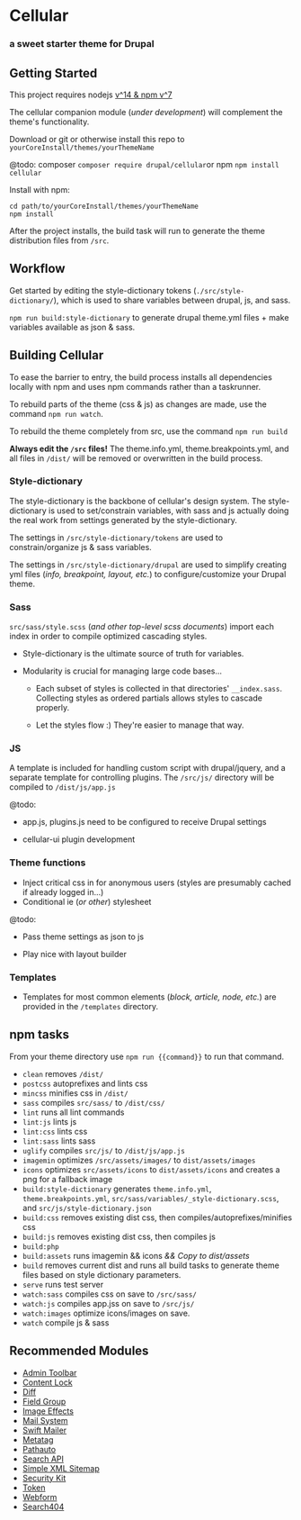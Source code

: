# Cellular

### a sweet starter theme for Drupal

## Getting Started

This project requires nodejs [v^14 & npm v^7](https://nodejs.org/en/download/)

The cellular companion module (*under development*) will complement the theme's functionality.

Download or git or otherwise install this repo to `yourCoreInstall/themes/yourThemeName`

@todo:
composer `composer require drupal/cellular`or npm `npm install cellular`

Install with npm:
```
cd path/to/yourCoreInstall/themes/yourThemeName
npm install
```

After the project installs, the build task will run to generate the theme distribution files from `/src`.

## Workflow

Get started by editing the style-dictionary tokens (`./src/style-dictionary/`), which is used to share variables between drupal, js, and sass.

`npm run build:style-dictionary` to generate drupal theme.yml files + make variables available as json & sass.

## Building Cellular

To ease the barrier to entry, the build process installs all dependencies locally with npm and uses npm commands rather than a taskrunner.

To rebuild parts of the theme (css & js) as changes are made, use the command `npm run watch`.

To rebuild the theme completely from src, use the command `npm run build` 

**Always edit the `/src` files!** The theme.info.yml, theme.breakpoints.yml, and all files in `/dist/` will be removed or overwritten in the build process.

### Style-dictionary

The style-dictionary is the backbone of cellular's design system. The style-dictionary is used to set/constrain variables, with sass and js actually doing the real work from settings generated by the style-dictionary.

The settings in `/src/style-dictionary/tokens` are used to constrain/organize js & sass variables.

The settings in `/src/style-dictionary/drupal` are used to simplify creating yml files (*info, breakpoint, layout, etc.*) to configure/customize your Drupal theme.

### Sass

`src/sass/style.scss` (*and other top-level scss documents*) import each index in order to compile optimized cascading styles.

- Style-dictionary is the ultimate source of truth for variables.

- Modularity is crucial for managing large code bases...

  - Each subset of styles is collected in that directories' `__index.sass`. Collecting styles as ordered partials allows styles to cascade properly.

  - Let the styles flow :) They're easier to manage that way.

### JS

A template is included for handling custom script with drupal/jquery, and a separate template for controlling plugins. The `/src/js/` directory will be compiled to `/dist/js/app.js`

@todo:

- app.js, plugins.js need to be configured to receive Drupal settings

- cellular-ui plugin development

### Theme functions

- Inject critical css in <head> for anonymous users (styles are presumably cached if already logged in...)
- Conditional ie (*or other*) stylesheet

@todo:

- Pass theme settings as json to js

- Play nice with layout builder

### Templates

- Templates for most common elements (_block, article, node, etc._) are provided in the `/templates` directory.

## npm tasks

From your theme directory use `npm run {{command}}` to run that command.

- `clean` removes `/dist/`
- `postcss` autoprefixes and lints css
- `mincss` minifies css in `/dist/`
- `sass` compiles `src/sass/` to `/dist/css/`
- `lint` runs all lint commands
- `lint:js` lints js
- `lint:css` lints css
- `lint:sass` lints sass
- `uglify` compiles `src/js/` to `/dist/js/app.js`
- `imagemin` optimizes `/src/assets/images/` to `dist/assets/images`
- `icons` optimizes `src/assets/icons` to `dist/assets/icons` and creates a png for a fallback image
- `build:style-dictionary` generates `theme.info.yml`, `theme.breakpoints.yml`, `src/sass/variables/_style-dictionary.scss`, and `src/js/style-dictionary.json`
- `build:css` removes existing dist css, then compiles/autoprefixes/minifies css
- `build:js` removes existing dist css, then compiles js
- `build:php`
- `build:assets` runs imagemin && icons _&& Copy to dist/assets_
- `build` removes current dist and runs all build tasks to generate theme files based on style dictionary parameters.
- `serve` runs test server
- `watch:sass` compiles css on save to `/src/sass/`
- `watch:js` compiles app.jss on save to `/src/js/`
- `watch:images` optimize icons/images on save.
- `watch` compile js & sass

## Recommended Modules

- [Admin Toolbar]('https://www.drupal.org/project/admin_toolbar')
- [Content Lock]('https://www.drupal.org/project/')
- [Diff]('https://www.drupal.org/project/diff')
- [Field Group]('https://www.drupal.org/project/field_group')
- [Image Effects](https://www.drupal.org/project/image_effects)
- [Mail System]('https://www.drupal.org/project/mailsystem')
- [Swift Mailer]('https://www.drupal.org/project/swiftmailer')
- [Metatag]('https://www.drupal.org/project/metatag')
- [Pathauto]('https://www.drupal.org/project/pathauto')
- [Search API]('https://www.drupal.org/project/search_api')
- [Simple XML Sitemap]('https://www.drupal.org/project/simple_sitemap')
- [Security Kit]('https://www.drupal.org/project/seckit')
- [Token]('https://www.drupal.org/project/token')
- [Webform]('https://www.drupal.org/project/webform')
- [Search404]('https://www.drupal.org/project/search404')
